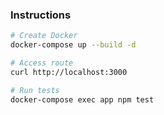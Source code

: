 ### Instructions
```bash
# Create Docker 
docker-compose up --build -d

# Access route
curl http://localhost:3000

# Run tests
docker-compose exec app npm test
```

